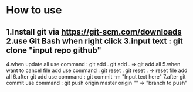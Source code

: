 # How to use

1.Install git via https://git-scm.com/downloads
2.use Git Bash when right click
3.input text : git clone "input repo github"
-----------------------------------------------
4.when update all use command : git add .
git add . => git add all
5.when want to cancel file add use command : git reset .
git reset . => reset file add all
6.after git add use command : git commit -m "Input text here"
7.after git commit use command : git push origin master
origin "" => "branch to push"

